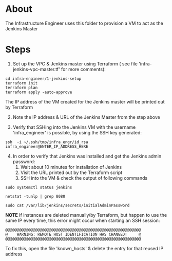 # About
The Infrastructure Engineer uses this folder to provision a VM to act as the Jenkins Master


# Steps
1. Set up the VPC & Jenkins master using Terraform ( see file 'infra-jenkins-vpc-master.tf' for more comments):
```
cd infra-engineer/1-jenkins-setup
terraform init
terraform plan
terraform apply -auto-approve
```
The IP address of the VM created for the Jenkins master will be printed out by Terraform


2. Note the IP address & URL of the Jenkins Master from the step above


3. Verify that SSHing into the Jenkins VM with the username 'infra_engineer' is possible, by using the SSH key generated:
```
ssh  -i ~/.ssh/tmp/infra_engr/id_rsa   infra_engineer@ENTER_IP_ADDRESS_HERE
```


4. In order to verify that Jenkins was installed and get the Jenkins admin password:
    1. Wait about 10 minutes for installation of Jenkins
    2. Visit the URL printed out by the Terraform script
    3. SSH into the VM & check the output of following commands
```
sudo systemctl status jenkins

netstat -tunlp | grep 8080

sudo cat /var/lib/jenkins/secrets/initialAdminPassword
```

**NOTE**
If instances are deleted manually/by Terraform, but happen to use the same IP every time, this error might occur when starting an SSH session:  
```
@@@@@@@@@@@@@@@@@@@@@@@@@@@@@@@@@@@@@@@@@@@@@@@@@@@@@@@@@@@
@    WARNING: REMOTE HOST IDENTIFICATION HAS CHANGED!     @
@@@@@@@@@@@@@@@@@@@@@@@@@@@@@@@@@@@@@@@@@@@@@@@@@@@@@@@@@@@
```
To fix this, open the file 'known_hosts' & delete the entry for that reused IP address
